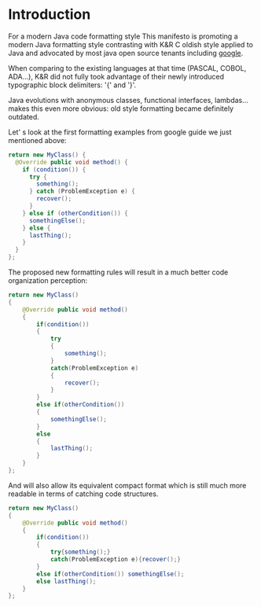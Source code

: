# Introduction
For a modern Java code formatting style
This manifesto is promoting a modern Java formatting style contrasting with K&R C oldish style applied to Java and advocated by most java open source tenants including  [google](https://google.github.io/styleguide/javaguide.html).

When comparing to the existing languages at that time (PASCAL, COBOL, ADA...), K&R did not fully took advantage of their newly introduced typographic block delimiters: '{' and '}'.

Java evolutions with anonymous classes, functional interfaces, lambdas... makes this even more obvious: old style formatting became definitely outdated.

Let' s look at the first formatting examples from google guide we just mentioned above:

```java
return new MyClass() {
  @Override public void method() {
    if (condition()) {
      try {
        something();
      } catch (ProblemException e) {
        recover();
      }
    } else if (otherCondition()) {
      somethingElse();
    } else {
      lastThing();
    }
  }
};
```
The proposed new formatting rules will result in a much better code organization perception:

```java
return new MyClass() 
{
    @Override public void method() 
    {
        if(condition()) 
        {
            try 
            {
                something();
            } 
            catch(ProblemException e) 
            {
                recover();
            }
        } 
        else if(otherCondition()) 
        {
            somethingElse();
        } 
        else 
        {
            lastThing();
        }
    }
};
```
And will also allow its equivalent compact format
which is still much more readable in terms of catching code structures.

```java
return new MyClass() 
{
    @Override public void method() 
    {
        if(condition()) 
        {
            try{something();} 
            catch(ProblemException e){recover();}
        } 
        else if(otherCondition()) somethingElse();
        else lastThing();
    }
};
```

